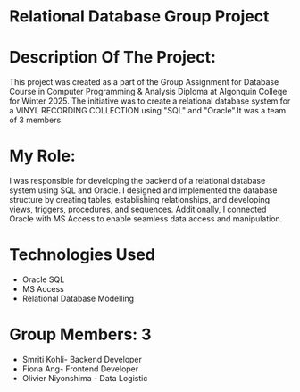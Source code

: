 # Relational Database Group Project 

# Description Of The Project: 
This project was created as a part of the Group Assignment for Database Course in Computer Programming & Analysis Diploma at Algonquin College 
for Winter 2025. The initiative was to create a relational database system for a VINYL RECORDING COLLECTION using "SQL" and "Oracle".It was a team of 3 members.

# My Role: 
I was responsible for developing the backend of a relational database system using SQL and Oracle. I designed and implemented the database structure 
by creating tables, establishing relationships, and developing views, triggers, procedures, and sequences. Additionally, I connected Oracle with MS Access to enable
seamless data access and manipulation.

# Technologies Used 
- Oracle SQL
- MS Access
- Relational Database Modelling

# Group Members: 3
- Smriti Kohli- Backend Developer
- Fiona Ang- Frontend Developer
- Olivier Niyonshima - Data Logistic 
